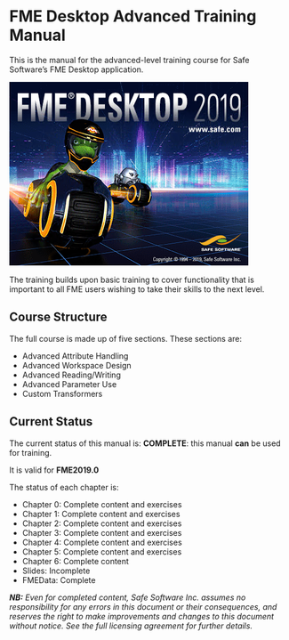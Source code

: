 # FME Desktop Advanced Training Manual #

This is the manual for the advanced-level training course for Safe Software’s FME Desktop application.

<!--This file duplicates a little of the content to follow, but is added here because the content of this file is used for the landing page on GitBook-->

![](./DesktopAdvanced0Introduction/Images/Img0.000.FMEAboutScreen.png)

The training builds upon basic training to cover functionality that is important to all FME users wishing to take their skills to the next level.

## Course Structure ##

The full course is made up of five sections. These sections are:

- Advanced Attribute Handling
- Advanced Workspace Design
- Advanced Reading/Writing
- Advanced Parameter Use
- Custom Transformers

## Current Status ##

The current status of this manual is: **COMPLETE**: this manual **can** be used for training.

It is valid for **FME2019.0**

The status of each chapter is:

- Chapter 0: Complete content and exercises
- Chapter 1: Complete content and exercises
- Chapter 2: Complete content and exercises
- Chapter 3: Complete content and exercises
- Chapter 4: Complete content and exercises
- Chapter 5: Complete content and exercises
- Chapter 6: Complete content 
- Slides: Incomplete
- FMEData: Complete


***NB:*** *Even for completed content, Safe Software Inc. assumes no responsibility for any errors in this document or their consequences, and reserves the right to make improvements and changes to this document without notice. See the full licensing agreement for further details.*
